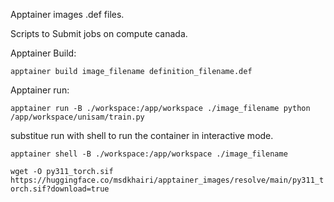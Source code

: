 Apptainer images .def files.

Scripts to Submit jobs on compute canada.

Apptainer Build:

```apptainer build image_filename definition_filename.def```

Apptainer run:

```apptainer run -B ./workspace:/app/workspace ./image_filename python /app/workspace/unisam/train.py```

substitue run with shell to run the container in interactive mode.

```apptainer shell -B ./workspace:/app/workspace ./image_filename```

```wget -O py311_torch.sif https://huggingface.co/msdkhairi/apptainer_images/resolve/main/py311_torch.sif?download=true```
